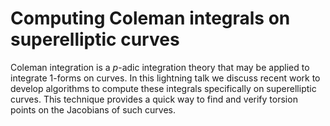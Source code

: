 Computing Coleman integrals on superelliptic curves
===================================================

Coleman integration is a $p$-adic integration theory that may be applied to integrate 1-forms on curves.
In this lightning talk we discuss recent work to develop algorithms to compute these integrals specifically on superelliptic curves.
This technique provides a quick way to find and verify torsion points on the Jacobians of such curves.
